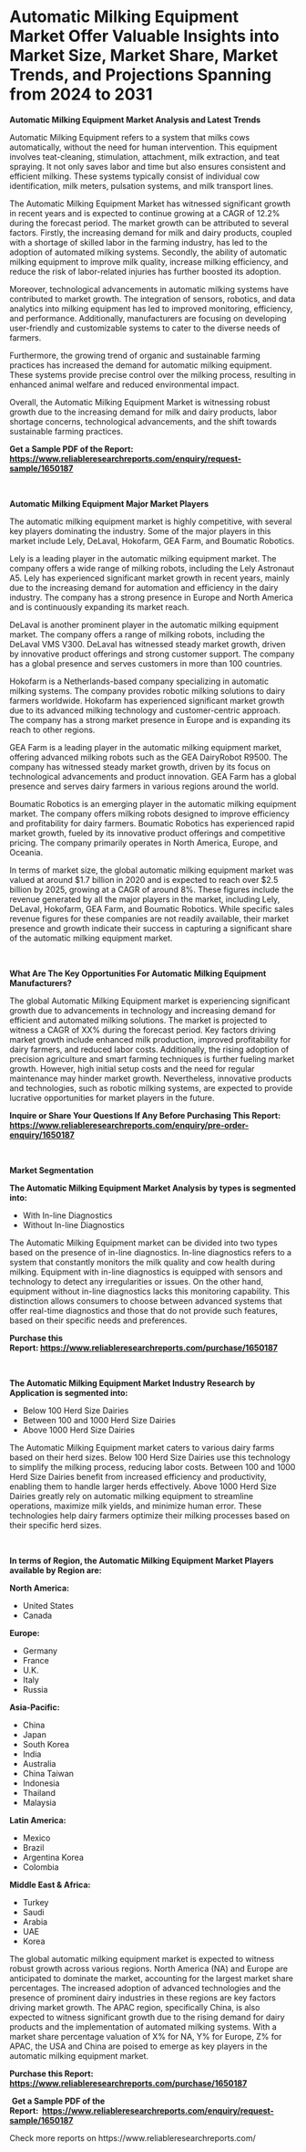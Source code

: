 <p><h1>Automatic Milking Equipment Market Offer Valuable Insights into Market Size, Market Share, Market Trends, and Projections Spanning from 2024 to 2031</h1></p><p><strong>Automatic Milking Equipment Market Analysis and Latest Trends</strong></p>
<p><p>Automatic Milking Equipment refers to a system that milks cows automatically, without the need for human intervention. This equipment involves teat-cleaning, stimulation, attachment, milk extraction, and teat spraying. It not only saves labor and time but also ensures consistent and efficient milking. These systems typically consist of individual cow identification, milk meters, pulsation systems, and milk transport lines.</p><p>The Automatic Milking Equipment Market has witnessed significant growth in recent years and is expected to continue growing at a CAGR of 12.2% during the forecast period. The market growth can be attributed to several factors. Firstly, the increasing demand for milk and dairy products, coupled with a shortage of skilled labor in the farming industry, has led to the adoption of automated milking systems. Secondly, the ability of automatic milking equipment to improve milk quality, increase milking efficiency, and reduce the risk of labor-related injuries has further boosted its adoption.</p><p>Moreover, technological advancements in automatic milking systems have contributed to market growth. The integration of sensors, robotics, and data analytics into milking equipment has led to improved monitoring, efficiency, and performance. Additionally, manufacturers are focusing on developing user-friendly and customizable systems to cater to the diverse needs of farmers.</p><p>Furthermore, the growing trend of organic and sustainable farming practices has increased the demand for automatic milking equipment. These systems provide precise control over the milking process, resulting in enhanced animal welfare and reduced environmental impact.</p><p>Overall, the Automatic Milking Equipment Market is witnessing robust growth due to the increasing demand for milk and dairy products, labor shortage concerns, technological advancements, and the shift towards sustainable farming practices.</p></p>
<p><strong>Get a Sample PDF of the Report:&nbsp; <a href="https://www.reliableresearchreports.com/enquiry/request-sample/1650187">https://www.reliableresearchreports.com/enquiry/request-sample/1650187</a></strong></p>
<p>&nbsp;</p>
<p><strong>Automatic Milking Equipment Major Market Players</strong></p>
<p><p>The automatic milking equipment market is highly competitive, with several key players dominating the industry. Some of the major players in this market include Lely, DeLaval, Hokofarm, GEA Farm, and Boumatic Robotics.</p><p>Lely is a leading player in the automatic milking equipment market. The company offers a wide range of milking robots, including the Lely Astronaut A5. Lely has experienced significant market growth in recent years, mainly due to the increasing demand for automation and efficiency in the dairy industry. The company has a strong presence in Europe and North America and is continuously expanding its market reach.</p><p>DeLaval is another prominent player in the automatic milking equipment market. The company offers a range of milking robots, including the DeLaval VMS V300. DeLaval has witnessed steady market growth, driven by innovative product offerings and strong customer support. The company has a global presence and serves customers in more than 100 countries.</p><p>Hokofarm is a Netherlands-based company specializing in automatic milking systems. The company provides robotic milking solutions to dairy farmers worldwide. Hokofarm has experienced significant market growth due to its advanced milking technology and customer-centric approach. The company has a strong market presence in Europe and is expanding its reach to other regions.</p><p>GEA Farm is a leading player in the automatic milking equipment market, offering advanced milking robots such as the GEA DairyRobot R9500. The company has witnessed steady market growth, driven by its focus on technological advancements and product innovation. GEA Farm has a global presence and serves dairy farmers in various regions around the world.</p><p>Boumatic Robotics is an emerging player in the automatic milking equipment market. The company offers milking robots designed to improve efficiency and profitability for dairy farmers. Boumatic Robotics has experienced rapid market growth, fueled by its innovative product offerings and competitive pricing. The company primarily operates in North America, Europe, and Oceania.</p><p>In terms of market size, the global automatic milking equipment market was valued at around $1.7 billion in 2020 and is expected to reach over $2.5 billion by 2025, growing at a CAGR of around 8%. These figures include the revenue generated by all the major players in the market, including Lely, DeLaval, Hokofarm, GEA Farm, and Boumatic Robotics. While specific sales revenue figures for these companies are not readily available, their market presence and growth indicate their success in capturing a significant share of the automatic milking equipment market.</p></p>
<p>&nbsp;</p>
<p><strong>What Are The Key Opportunities For Automatic Milking Equipment Manufacturers?</strong></p>
<p><p>The global Automatic Milking Equipment market is experiencing significant growth due to advancements in technology and increasing demand for efficient and automated milking solutions. The market is projected to witness a CAGR of XX% during the forecast period. Key factors driving market growth include enhanced milk production, improved profitability for dairy farmers, and reduced labor costs. Additionally, the rising adoption of precision agriculture and smart farming techniques is further fueling market growth. However, high initial setup costs and the need for regular maintenance may hinder market growth. Nevertheless, innovative products and technologies, such as robotic milking systems, are expected to provide lucrative opportunities for market players in the future.</p></p>
<p><strong>Inquire or Share Your Questions If Any Before Purchasing This Report: <a href="https://www.reliableresearchreports.com/enquiry/pre-order-enquiry/1650187">https://www.reliableresearchreports.com/enquiry/pre-order-enquiry/1650187</a></strong></p>
<p>&nbsp;</p>
<p><strong>Market Segmentation</strong></p>
<p><strong>The Automatic Milking Equipment Market Analysis by types is segmented into:</strong></p>
<p><ul><li>With In-line Diagnostics</li><li>Without In-line Diagnostics</li></ul></p>
<p><p>The Automatic Milking Equipment market can be divided into two types based on the presence of in-line diagnostics. In-line diagnostics refers to a system that constantly monitors the milk quality and cow health during milking. Equipment with in-line diagnostics is equipped with sensors and technology to detect any irregularities or issues. On the other hand, equipment without in-line diagnostics lacks this monitoring capability. This distinction allows consumers to choose between advanced systems that offer real-time diagnostics and those that do not provide such features, based on their specific needs and preferences.</p></p>
<p><strong>Purchase this Report:&nbsp;<a href="https://www.reliableresearchreports.com/purchase/1650187">https://www.reliableresearchreports.com/purchase/1650187</a></strong></p>
<p>&nbsp;</p>
<p><strong>The Automatic Milking Equipment Market Industry Research by Application is segmented into:</strong></p>
<p><ul><li>Below 100 Herd Size Dairies</li><li>Between 100 and 1000 Herd Size Dairies</li><li>Above 1000 Herd Size Dairies</li></ul></p>
<p><p>The Automatic Milking Equipment market caters to various dairy farms based on their herd sizes. Below 100 Herd Size Dairies use this technology to simplify the milking process, reducing labor costs. Between 100 and 1000 Herd Size Dairies benefit from increased efficiency and productivity, enabling them to handle larger herds effectively. Above 1000 Herd Size Dairies greatly rely on automatic milking equipment to streamline operations, maximize milk yields, and minimize human error. These technologies help dairy farmers optimize their milking processes based on their specific herd sizes.</p></p>
<p>&nbsp;</p>
<p><strong>In terms of Region, the Automatic Milking Equipment Market Players available by Region are:</strong></p>
<p>
    <p> <strong> North America: </strong>
        <ul>
            <li>United States</li>
            <li>Canada</li>
        </ul>
        </p> 
    <p> <strong> Europe: </strong>
        <ul>
            <li>Germany</li>
            <li>France</li>
            <li>U.K.</li>
            <li>Italy</li>
            <li>Russia</li>
        </ul>
        </p> 
    <p> <strong> Asia-Pacific: </strong>
        <ul>
            <li>China</li>
            <li>Japan</li>
            <li>South Korea</li>
            <li>India</li>
            <li>Australia</li>
            <li>China Taiwan</li>
            <li>Indonesia</li>
            <li>Thailand</li>
            <li>Malaysia</li>
        </ul>
        </p> 
    <p> <strong> Latin America: </strong>
        <ul>
            <li>Mexico</li>
            <li>Brazil</li>
            <li>Argentina Korea</li>
            <li>Colombia</li>
        </ul>
        </p> 
    <p> <strong> Middle East & Africa: </strong>
        <ul>
            <li>Turkey</li>
            <li>Saudi</li>
            <li>Arabia</li>
            <li>UAE</li>
            <li>Korea</li>
        </ul>
    </p>
    </p>
<p><p>The global automatic milking equipment market is expected to witness robust growth across various regions. North America (NA) and Europe are anticipated to dominate the market, accounting for the largest market share percentages. The increased adoption of advanced technologies and the presence of prominent dairy industries in these regions are key factors driving market growth. The APAC region, specifically China, is also expected to witness significant growth due to the rising demand for dairy products and the implementation of automated milking systems. With a market share percentage valuation of X% for NA, Y% for Europe, Z% for APAC, the USA and China are poised to emerge as key players in the automatic milking equipment market.</p></p>
<p><strong>Purchase this Report: <a href="https://www.reliableresearchreports.com/purchase/1650187">https://www.reliableresearchreports.com/purchase/1650187</a></strong></p>
<p>&nbsp;<strong>Get a Sample PDF of the Report:&nbsp;&nbsp;<a href="https://www.reliableresearchreports.com/enquiry/request-sample/1650187">https://www.reliableresearchreports.com/enquiry/request-sample/1650187</a></strong></p>
<p><strong></strong></p>
<p>Check more reports on https://www.reliableresearchreports.com/</p>